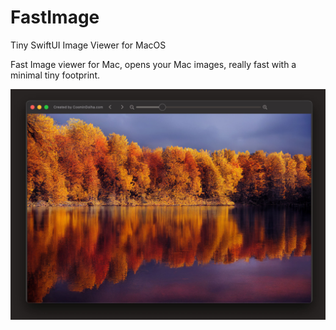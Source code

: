 # FastImage

Tiny SwiftUI Image Viewer for MacOS

Fast Image viewer for Mac, opens your Mac images, really fast with a minimal tiny footprint.

<img src="FastImage app.jpg" width="512"/>

